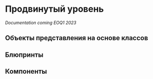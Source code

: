 # Продвинутый уровень

_Documentation coming EOQ1 2023_

## Объекты представления на основе классов

## Блюпринты


## Компоненты
